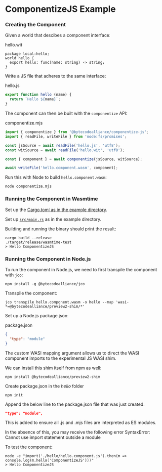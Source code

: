 # ComponentizeJS Example

### Creating the Component

Given a world that descibes a component interface:

hello.wit
```wit
package local:hello;
world hello {
  export hello: func(name: string) -> string;
}
```

Write a JS file that adheres to the same interface:

hello.js
```js
export function hello (name) {
  return `Hello ${name}`;
}
```

The component can then be built with the `componentize` API:

componentize.mjs
```js
import { componentize } from '@bytecodealliance/componentize-js';
import { readFile, writeFile } from 'node:fs/promises';

const jsSource = await readFile('hello.js', 'utf8');
const witSource = await readFile('hello.wit', 'utf8');

const { component } = await componentize(jsSource, witSource);

await writeFile('hello.component.wasm', component);
```

Run this with Node to build `hello.component.wasm`:

```shell
node componentize.mjs
```

### Running the Component in Wasmtime

Set up the [Cargo.toml as in the example directory](examples/hello-world/host/Cargo.toml).

Set up [`src/main.rs`](examples/hello-world/host/src/main.rs) as in the example directory.

Building and running the binary should print the result:

```shell
cargo build --release
./target/release/wasmtime-test
> Hello ComponentizeJS
```

### Running the Component in Node.js

To run the component in Node.js, we need to first transpile the component with `jco`:

```shell
npm install -g @bytecodealliance/jco
```

Transpile the component:

```shell
jco transpile hello.component.wasm -o hello --map 'wasi-*=@bytecodealliance/preview2-shim/*'
```

Set up a Node.js package.json:

package.json
```json
{
  "type": "module"
}
```

The custom WASI mapping argument allows us to direct the WASI component imports to the experimental JS WASI shim.

We can install this shim itself from npm as well:

```shell
npm install @bytecodealliance/preview2-shim
```

Create package.json in the *hello* folder

```shell
npm init
```

Append the below line to the package.json file that was just created.

```json
"type": "module",
```

This is added to ensure all .js and .mjs files are interpreted as ES modules. 

In the absence of this, you may receive the following error SyntaxError: Cannot use import statement outside a module

To test the component:

```shell
node -e "import('./hello/hello.component.js').then(m => console.log(m.hello('ComponentizeJS')))"
> Hello ComponentizeJS
```
